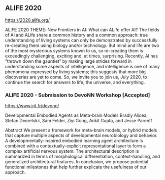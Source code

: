## ALIFE 2020
https://2020.alife.org/

ALIFE 2020 THEME: New Frontiers in AI: What can ALife offer AI?
The fields of AI and ALife share a common history and a common approach: true understanding of living systems can only be demonstrated by successfully re-creating them using biology and/or technology. But mind and life are two of the most mysterious systems known to us, so re-creating them is exceedingly challenging, exciting and, at times, surprising. Recently, AI has "thrown down the gauntlet" by making large strides forward in understanding some aspects of intelligence, and intelligence is one of many phenomena expressed by living systems; this suggests that more big discoveries are yet to come. So, we invite you to join us, July 2020, to continue the search for answers to life, the universe, and everything.

###  ALIFE 2020 - Submission to DevoNN Workshop [Accepted]
https://www.irit.fr/devonn/

Developmental Embodied Agents as Meta-brain Models
Bradly Alicea, Stefan Dvoretskii, Sam Felder, Ziyi Gong, Ankit Gupta, and Jesse Parent1

Abstract
We present a framework for meta-brain models, or hybrid models that capture multiple aspects of developmental neurobiology and behavior. A developmentally-inspired embodied learning agent architecture is combined with a contextually-explicit representational layer to form a complex artificial nervous system. The architectural description is summarized in terms of morphological differentiation, context-handling, and generalized architectural features. In conclusion, we propose potential functional milestones that help further explicate the usefulness of our approach. 
